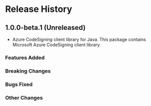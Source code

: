 # Release History

## 1.0.0-beta.1 (Unreleased)

- Azure CodeSigning client library for Java. This package contains Microsoft Azure CodeSigning client library.

### Features Added

### Breaking Changes

### Bugs Fixed

### Other Changes
